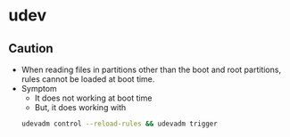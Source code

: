 # udev 

## Caution
- When reading files in partitions other than the boot and root partitions, rules cannot be loaded at boot time.
- Symptom
  - It does not working at boot time
  - But, it does working with
  ```bash
  udevadm control --reload-rules && udevadm trigger
  ```
